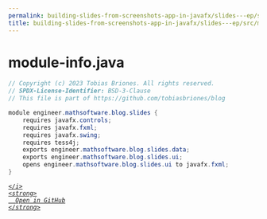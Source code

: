 ```yaml
---
permalink: building-slides-from-screenshots-app-in-javafx/slides---ep/src/main/java/module-info.java.html
title: building-slides-from-screenshots-app-in-javafx/slides---ep/src/main/java/module-info.java
---
```


# module-info.java
```java
// Copyright (c) 2023 Tobias Briones. All rights reserved.
// SPDX-License-Identifier: BSD-3-Clause
// This file is part of https://github.com/tobiasbriones/blog

module engineer.mathsoftware.blog.slides {
    requires javafx.controls;
    requires javafx.fxml;
    requires javafx.swing;
    requires tess4j;
    exports engineer.mathsoftware.blog.slides.data;
    exports engineer.mathsoftware.blog.slides.ui;
    opens engineer.mathsoftware.blog.slides.ui to javafx.fxml;
}

```
<div class="social open-gh-btn my-4">
  <a class="btn btn-github" href="https://github.com/tobiasbriones/blog/tree/main/swe/dev/java/javafx/drawing/productivity/building-slides-from-screenshots-app-in-javafx/slides---ep/src/main/java/module-info.java" target="_blank">
    <i class="fab fa-github">
      
    </i>
    <strong>
      Open in GitHub
    </strong>
  </a>
</div>